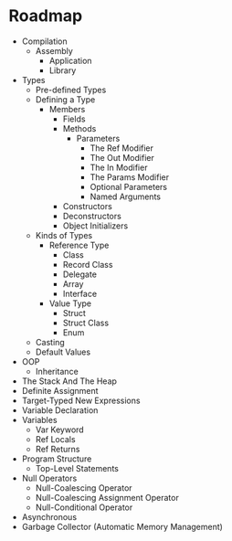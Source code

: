 # Roadmap

- Compilation
  - Assembly
    - Application
    - Library
- Types
  - Pre-defined Types
  - Defining a Type
    - Members
      - Fields
      - Methods
        - Parameters
          - The Ref Modifier
          - The Out Modifier
          - The In Modifier
          - The Params Modifier
          - Optional Parameters
          - Named Arguments
      - Constructors
      - Deconstructors
      - Object Initializers
  - Kinds of Types
    - Reference Type
      - Class
      - Record Class
      - Delegate
      - Array
      - Interface
    - Value Type
      - Struct
      - Struct Class
      - Enum
  - Casting
  - Default Values
- OOP
  - Inheritance
- The Stack And The Heap
- Definite Assignment
- Target-Typed New Expressions
- Variable Declaration
- Variables
  - Var Keyword
  - Ref Locals
  - Ref Returns
- Program Structure
  - Top-Level Statements
- Null Operators
  - Null-Coalescing Operator
  - Null-Coalescing Assignment Operator
  - Null-Conditional Operator
- Asynchronous
- Garbage Collector (Automatic Memory Management)
